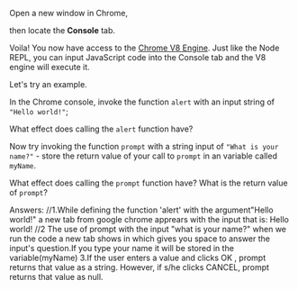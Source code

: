 Open a new window in Chrome,

then locate the **Console** tab.

Voila! You now have access to the [Chrome V8 Engine](https://www.cloudflare.com/en-gb/learning/serverless/glossary/what-is-chrome-v8/).
Just like the Node REPL, you can input JavaScript code into the Console tab and the V8 engine will execute it.

Let's try an example.

In the Chrome console,
invoke the function `alert` with an input string of `"Hello world!"`;

What effect does calling the `alert` function have?

Now try invoking the function `prompt` with a string input of `"What is your name?"` - store the return value of your call to `prompt` in an variable called `myName`.

What effect does calling the `prompt` function have?
What is the return value of `prompt`?

 Answers: 
//1.While defining the function 'alert' with the argument"Hello world!" a new tab from google chrome apprears with the input that is: Hello world!
//2 The use of prompt with the input "what is your name?" when we run the code a new tab shows in which gives you space to answer the input's question.If you type your name it will be stored in the variable(myName)
3.If the user enters a value and clicks OK , prompt returns that value as a string. However, if s/he clicks CANCEL, prompt returns that value as null.


